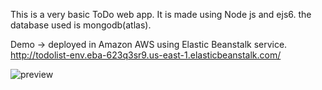 
This is a very basic ToDo web app.
It is made using Node js and ejs6. the database used is mongodb(atlas).






Demo -> deployed in Amazon AWS using Elastic Beanstalk service.
http://todolist-env.eba-623q3sr9.us-east-1.elasticbeanstalk.com/





![preview](https://user-images.githubusercontent.com/110851299/193533767-33bf275a-1c55-4d12-bdd1-a030291a23e1.png)
